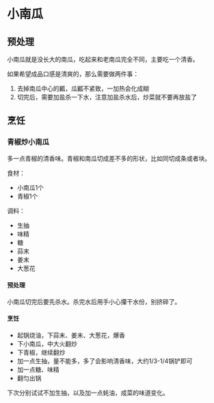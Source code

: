 # 小南瓜

## 预处理

小南瓜就是没长大的南瓜，吃起来和老南瓜完全不同，主要吃一个清香。

如果希望成品口感是清爽的，那么需要做两件事：
1. 去掉南瓜中心的瓤，瓜瓤不紧致，一加热会化成糊
2. 切完后，需要加盐杀一下水，注意加盐杀水后，炒菜就不要再放盐了

## 烹饪

### 青椒炒小南瓜

多一点青椒的清香味。青椒和南瓜切成差不多的形状，比如同切成条或者块。

食材：
- 小南瓜1个
- 青椒1个

调料：
- 生抽
- 味精
- 糖
- 蒜末
- 姜末
- 大葱花

#### 预处理

小南瓜切完后要先杀水。杀完水后用手小心攥干水份，别挤碎了。

#### 烹饪

- 起锅烧油，下蒜末、姜末、大葱花，爆香
- 下小南瓜，中大火翻炒
- 下青椒，继续翻炒
- 加一点生抽，量不能多，多了会影响清香味，大约1/3-1/4锅铲即可
- 加一点糖、味精
- 翻匀出锅

下次分别试试不加生抽，以及加一点蚝油，成菜的味道变化。
